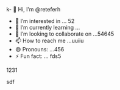 k- 👋 Hi, I’m @reteferh
- 👀 I’m interested in ... 52
- 🌱 I’m currently learning ...
- 💞️ I’m looking to collaborate on ...54645
- 📫 How to reach me ...uuiiu
- 😄 Pronouns: ...456
- ⚡ Fun fact: ...
fds5
<!---erersdf
retefer/retefer is a ✨ special ✨ repository because xcvits `README.md` (this file) appears on your GitHub profile.
You can click the Preview link to take a look at your changes.
--->1231
sdf
